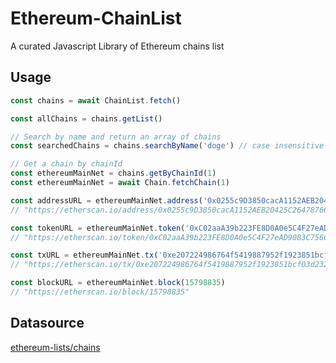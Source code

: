 # Ethereum-ChainList

A curated Javascript Library of Ethereum chains list

## Usage

```javascript
const chains = await ChainList.fetch()

const allChains = chains.getList()

// Search by name and return an array of chains
const searchedChains = chains.searchByName('doge') // case insensitive

// Get a chain by chainId
const ethereumMainNet = chains.getByChainId(1)
const ethereumMainNet = await Chain.fetchChain(1)

const addressURL = ethereumMainNet.address('0x0255c9D3850cacA1152AEB20425C264787661692')
// "https://etherscan.io/address/0x0255c9D3850cacA1152AEB20425C264787661692"

const tokenURL = ethereumMainNet.token('0xC02aaA39b223FE8D0A0e5C4F27eAD9083C756Cc2')
// "https://etherscan.io/token/0xC02aaA39b223FE8D0A0e5C4F27eAD9083C756Cc2"

const txURL = ethereumMainNet.tx('0xe207224986764f5419887952f1923851bcf03d23268903d4cf0b94c10635bc09')
// "https://etherscan.io/tx/0xe207224986764f5419887952f1923851bcf03d23268903d4cf0b94c10635bc09"

const blockURL = ethereumMainNet.block(15798835)
// "https://etherscan.io/block/15798835"

```

## Datasource

[ethereum-lists/chains](https://github.com/ethereum-lists/chains)
